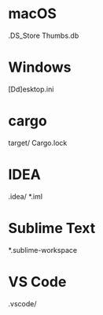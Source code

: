 
# macOS
.DS_Store
Thumbs.db

# Windows
[Dd]esktop.ini

# cargo
target/
Cargo.lock

# IDEA
.idea/
*.iml

# Sublime Text
*.sublime-workspace

# VS Code
.vscode/
